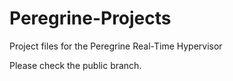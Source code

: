 # Peregrine-Projects
Project files for the Peregrine Real-Time Hypervisor

Please check the public branch.
